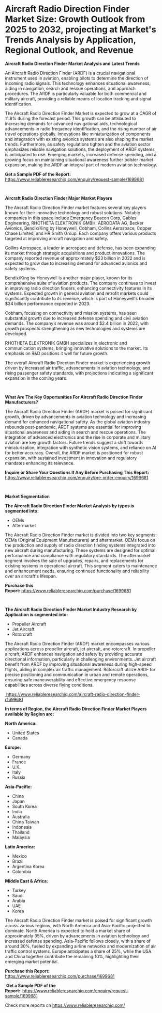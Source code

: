 <p><h1>Aircraft Radio Direction Finder Market Size: Growth Outlook from 2025 to 2032, projecting at Market's Trends Analysis by Application, Regional Outlook, and Revenue</h1></p><p><strong>Aircraft Radio Direction Finder Market Analysis and Latest Trends</strong></p>
<p><p>An Aircraft Radio Direction Finder (ARDF) is a crucial navigational instrument used in aviation, enabling pilots to determine the direction of incoming radio signals. This technology enhances situational awareness, aiding in navigation, search and rescue operations, and approach procedures. The ARDF is particularly valuable for both commercial and military aircraft, providing a reliable means of location tracking and signal identification.</p><p>The Aircraft Radio Direction Finder Market is expected to grow at a CAGR of 11.8% during the forecast period. This growth can be attributed to increasing demands for advanced navigational aids, technological advancements in radio frequency identification, and the rising number of air travel operations globally. Innovations like miniaturization of components and integration with existing avionics systems are also shaping the market trends. Furthermore, as safety regulations tighten and the aviation sector emphasizes reliable navigation solutions, the deployment of ARDF systems is anticipated to rise. Emerging markets, increased defense spending, and a growing focus on maintaining situational awareness further bolster market expansion, making the ARDF an integral part of modern aviation technology.</p></p>
<p><strong>Get a Sample PDF of the Report:&nbsp;</strong> <a href="https://www.reliableresearchiq.com/enquiry/request-sample/1699681?utm_campaign=3299&utm_medium=2&utm_source=Github&utm_content=ia&utm_term=27032025&utm_id=aircraft-radio-direction-finder">https://www.reliableresearchiq.com/enquiry/request-sample/1699681</a></p>
<p>&nbsp;</p>
<p><strong>Aircraft Radio Direction Finder Major Market Players</strong></p>
<p><p>The Aircraft Radio Direction Finder market features several key players known for their innovative technology and robust solutions. Notable companies in this space include Emergency Beacon Corp, Gables Engineering, RHOTHETA ELEKTRONIK GMBH, AERODATA AG, Becker Avionics, Bendix/King by Honeywell, Cobham, Collins Aerospace, Copper Chase Limited, and HR Smith Group. Each company offers various products targeted at improving aircraft navigation and safety.</p><p>Collins Aerospace, a leader in aerospace and defense, has been expanding its market through strategic acquisitions and product innovations. The company reported revenue of approximately $23 billion in 2022 and is expected to grow due to increasing demand for advanced avionics and safety systems.</p><p>Bendix/King by Honeywell is another major player, known for its comprehensive suite of aviation products. The company continues to invest in improving radio direction finders, enhancing connectivity features in its systems. Expected growth in general aviation and retrofit markets could significantly contribute to its revenue, which is part of Honeywell's broader $34 billion performance expected in 2023.</p><p>Cobham, focusing on connectivity and mission systems, has seen substantial growth due to increased defense spending and civil aviation demands. The company’s revenue was around $2.4 billion in 2022, with growth prospects strengthening as new technologies and systems are developed.</p><p>RHOTHETA ELEKTRONIK GMBH specializes in electronic and communication systems, bringing innovative solutions to the market. Its emphasis on R&D positions it well for future growth.</p><p>The overall Aircraft Radio Direction Finder market is experiencing growth driven by increased air traffic, advancements in aviation technology, and rising passenger safety standards, with projections indicating a significant expansion in the coming years.</p></p>
<p>&nbsp;</p>
<p><strong>What Are The Key Opportunities For Aircraft Radio Direction Finder Manufacturers?</strong></p>
<p><p>The Aircraft Radio Direction Finder (ARDF) market is poised for significant growth, driven by advancements in aviation technology and increasing demand for enhanced navigational safety. As the global aviation industry rebounds post-pandemic, ARDF systems are essential for improving situational awareness and aiding in search and rescue operations. The integration of advanced electronics and the rise in corporate and military aviation are key growth factors. Future trends suggest a shift towards miniaturization, integration with synthetic vision systems, and reliance on AI for better accuracy. Overall, the ARDF market is positioned for robust expansion, with sustained investment in innovation and regulatory mandates enhancing its relevance.</p></p>
<p><strong>Inquire or Share Your Questions If Any Before Purchasing This Report:</strong> <a href="https://www.reliableresearchiq.com/enquiry/pre-order-enquiry/1699681?utm_campaign=3299&utm_medium=2&utm_source=Github&utm_content=ia&utm_term=27032025&utm_id=aircraft-radio-direction-finder">https://www.reliableresearchiq.com/enquiry/pre-order-enquiry/1699681</a></p>
<p>&nbsp;</p>
<p><strong>Market Segmentation</strong></p>
<p><strong>The Aircraft Radio Direction Finder Market Analysis by types is segmented into:</strong></p>
<p><ul><li>OEMs</li><li>Aftermarket</li></ul></p>
<p><p>The Aircraft Radio Direction Finder market is divided into two key segments: OEMs (Original Equipment Manufacturers) and aftermarket. OEMs focus on the production and supply of radio direction finding systems integrated into new aircraft during manufacturing. These systems are designed for optimal performance and compliance with regulatory standards. The aftermarket segment involves the sale of upgrades, repairs, and replacements for existing systems in operational aircraft. This segment caters to maintenance and enhancement needs, ensuring continued functionality and reliability over an aircraft's lifespan.</p></p>
<p><strong>Purchase this Report:&nbsp;</strong><a href="https://www.reliableresearchiq.com/purchase/1699681?utm_campaign=3299&utm_medium=2&utm_source=Github&utm_content=ia&utm_term=27032025&utm_id=aircraft-radio-direction-finder">https://www.reliableresearchiq.com/purchase/1699681</a></p>
<p>&nbsp;</p>
<p><strong>The Aircraft Radio Direction Finder Market Industry Research by Application is segmented into:</strong></p>
<p><ul><li>Propeller Aircraft</li><li>Jet Aircraft</li><li>Rotorcraft</li></ul></p>
<p><p>The Aircraft Radio Direction Finder (ARDF) market encompasses various applications across propeller aircraft, jet aircraft, and rotorcraft. In propeller aircraft, ARDF enhances navigation and safety by providing accurate directional information, particularly in challenging environments. Jet aircraft benefit from ARDF by improving situational awareness during high-speed flights, aiding in complex air traffic management. Rotorcraft utilize ARDF for precise positioning and communication in urban and remote operations, ensuring safe maneuverability and effective emergency response capabilities across diverse flying conditions.</p></p>
<p><a href="https://www.reliableresearchiq.com/aircraft-radio-direction-finder-r1699681?utm_campaign=3299&utm_medium=2&utm_source=Github&utm_content=ia&utm_term=27032025&utm_id=aircraft-radio-direction-finder">&nbsp;https://www.reliableresearchiq.com/aircraft-radio-direction-finder-r1699681</a></p>
<p><strong>In terms of Region, the Aircraft Radio Direction Finder Market Players available by Region are:</strong></p>
<p>
    <p> <strong> North America: </strong>
        <ul>
            <li>United States</li>
            <li>Canada</li>
        </ul>
        </p> 
    <p> <strong> Europe: </strong>
        <ul>
            <li>Germany</li>
            <li>France</li>
            <li>U.K.</li>
            <li>Italy</li>
            <li>Russia</li>
        </ul>
        </p> 
    <p> <strong> Asia-Pacific: </strong>
        <ul>
            <li>China</li>
            <li>Japan</li>
            <li>South Korea</li>
            <li>India</li>
            <li>Australia</li>
            <li>China Taiwan</li>
            <li>Indonesia</li>
            <li>Thailand</li>
            <li>Malaysia</li>
        </ul>
        </p> 
    <p> <strong> Latin America: </strong>
        <ul>
            <li>Mexico</li>
            <li>Brazil</li>
            <li>Argentina Korea</li>
            <li>Colombia</li>
        </ul>
        </p> 
    <p> <strong> Middle East & Africa: </strong>
        <ul>
            <li>Turkey</li>
            <li>Saudi</li>
            <li>Arabia</li>
            <li>UAE</li>
            <li>Korea</li>
        </ul>
    </p>
    </p>
<p><p>The Aircraft Radio Direction Finder market is poised for significant growth across various regions, with North America and Asia-Pacific projected to dominate. North America is expected to hold a market share of approximately 35%, driven by advancements in aviation technology and increased defense spending. Asia-Pacific follows closely, with a share of around 30%, fueled by expanding airline networks and modernization of air traffic control systems. Europe anticipates a share of 25%, while the USA and China together contribute the remaining 10%, highlighting their emerging market potential.</p></p>
<p><strong>Purchase this Report: </strong><a href="https://www.reliableresearchiq.com/purchase/1699681?utm_campaign=3299&utm_medium=2&utm_source=Github&utm_content=ia&utm_term=27032025&utm_id=aircraft-radio-direction-finder">https://www.reliableresearchiq.com/purchase/1699681</a></p>
<p>&nbsp;<strong>Get a Sample PDF of the Report:&nbsp;&nbsp;</strong><a href="https://www.reliableresearchiq.com/enquiry/request-sample/1699681?utm_campaign=3299&utm_medium=2&utm_source=Github&utm_content=ia&utm_term=27032025&utm_id=aircraft-radio-direction-finder">https://www.reliableresearchiq.com/enquiry/request-sample/1699681</a></p>
<p><strong></strong></p>
<p>Check more reports on <a href="https://www.reliableresearchiq.com/?utm_campaign=3299&utm_medium=2&utm_source=Github&utm_content=ia&utm_term=27032025&utm_id=aircraft-radio-direction-finder">https://www.reliableresearchiq.com/</a></p>